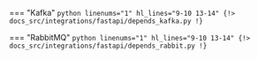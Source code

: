 === "Kafka"
    ```python linenums="1" hl_lines="9-10 13-14"
    {!> docs_src/integrations/fastapi/depends_kafka.py !}
    ```

=== "RabbitMQ"
    ```python linenums="1" hl_lines="9-10 13-14"
    {!> docs_src/integrations/fastapi/depends_rabbit.py !}
    ```
